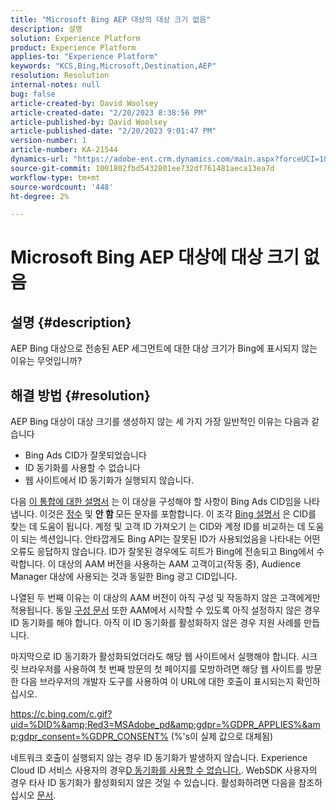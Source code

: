 ```yaml
---
title: "Microsoft Bing AEP 대상의 대상 크기 없음"
description: 설명
solution: Experience Platform
product: Experience Platform
applies-to: "Experience Platform"
keywords: "KCS,Bing,Microsoft,Destination,AEP"
resolution: Resolution
internal-notes: null
bug: false
article-created-by: David Woolsey
article-created-date: "2/20/2023 8:38:56 PM"
article-published-by: David Woolsey
article-published-date: "2/20/2023 9:01:47 PM"
version-number: 1
article-number: KA-21544
dynamics-url: "https://adobe-ent.crm.dynamics.com/main.aspx?forceUCI=1&pagetype=entityrecord&etn=knowledgearticle&id=70f58394-5eb1-ed11-83fe-6045bd006e5a"
source-git-commit: 1001802fbd5432801ee732df761481aeca13ea7d
workflow-type: tm+mt
source-wordcount: '448'
ht-degree: 2%

---
```


# Microsoft Bing AEP 대상에 대상 크기 없음

## 설명 {#description}

AEP Bing 대상으로 전송된 AEP 세그먼트에 대한 대상 크기가 Bing에 표시되지 않는 이유는 무엇입니까?

## 해결 방법 {#resolution}


AEP Bing 대상이 대상 크기를 생성하지 않는 세 가지 가장 일반적인 이유는 다음과 같습니다

- Bing Ads CID가 잘못되었습니다
- ID 동기화를 사용할 수 없습니다
- 웹 사이트에서 ID 동기화가 실행되지 않습니다.


다음 [이 통합에 대한 설명서](https://experienceleague.adobe.com/docs/experience-platform/destinations/catalog/advertising/bing.html?lang=en) 는 이 대상을 구성해야 할 사항이 Bing Ads CID임을 나타냅니다. 이것은 <u>정수</u> 및 <b>안 함 </b>모든 문자를 포함합니다. 이 조각 [Bing 설명서](https://learn.microsoft.com/en-us/advertising/guides/get-started?view=bingads-13) 은 CID를 찾는 데 도움이 됩니다. 계정 및 고객 ID 가져오기 는 CID와 계정 ID를 비교하는 데 도움이 되는 섹션입니다. 안타깝게도 Bing API는 잘못된 ID가 사용되었음을 나타내는 어떤 오류도 응답하지 않습니다. ID가 잘못된 경우에도 히트가 Bing에 전송되고 Bing에서 수락합니다. 이 대상의 AAM 버전을 사용하는 AAM 고객이고(작동 중), Audience Manager 대상에 사용되는 것과 동일한 Bing 광고 CID입니다.

나열된 두 번째 이유는 이 대상의 AAM 버전이 아직 구성 및 작동하지 않은 고객에게만 적용됩니다. 동일 [구성 문서](https://experienceleague.adobe.com/docs/experience-platform/destinations/catalog/advertising/bing.html?lang=en) 또한 AAM에서 시작할 수 있도록 아직 설정하지 않은 경우 ID 동기화를 해야 합니다. 아직 이 ID 동기화를 활성화하지 않은 경우 지원 사례를 만듭니다.

마지막으로 ID 동기화가 활성화되었더라도 해당 웹 사이트에서 실행해야 합니다. 시크릿 브라우저를 사용하여 첫 번째 방문의 첫 페이지를 모방하려면 해당 웹 사이트를 방문한 다음 브라우저의 개발자 도구를 사용하여 이 URL에 대한 호출이 표시되는지 확인하십시오.

https://c.bing.com/c.gif?uid=%DID%&amp;Red3=MSAdobe_pd&amp;gdpr=%GDPR_APPLIES%&amp;gdpr_consent=%GDPR_CONSENT% (%&#39;s이 실제 값으로 대체됨)

네트워크 호출이 실행되지 않는 경우 ID 동기화가 발생하지 않습니다. Experience Cloud ID 서비스 사용자의 경우[D 동기화를 사용할 수 없습니다.](https://experienceleague.adobe.com/docs/id-service/using/id-service-api/configurations/disableidsync.html?lang=en). WebSDK 사용자의 경우 타사 ID 동기화가 활성화되지 않은 것일 수 있습니다. 활성화하려면 다음을 참조하십시오 [문서](https://experienceleague.adobe.com/docs/experience-cloud-kcs/kbarticles/KA-20248.html?lang=ko-KR).






